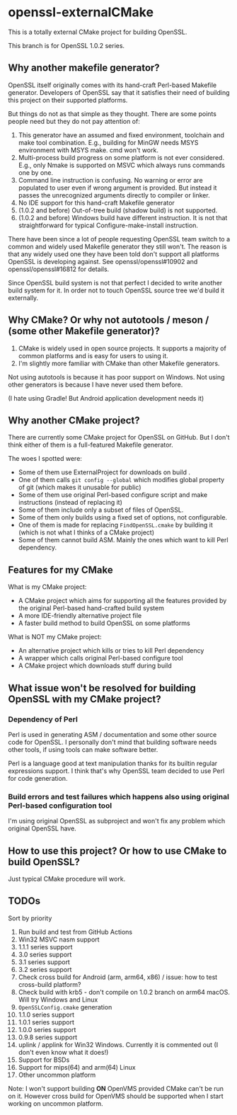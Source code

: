﻿# openssl-externalCMake

This is a totally external CMake project for building OpenSSL.

This branch is for OpenSSL 1.0.2 series.

## Why another makefile generator?

OpenSSL itself originally comes with its hand-craft Perl-based Makefile generator.
Developers of OpenSSL say that it satisfies their need of building this project on their supported platforms.

But things do not as that simple as they thought. There are some points people need but they do not pay attention of:

1. This generator have an assumed and fixed environment, toolchain and make tool combination. E.g., building for MinGW needs MSYS environment with MSYS make. cmd won't work.
1. Multi-process build progress on some platform is not ever considered. E.g., only Nmake is supported on MSVC which always runs commands one by one.
1. Command line instruction is confusing. No warning or error are populated to user even if wrong argument is provided. But instead it passes the unrecognized arguments directly to compiler or linker.
1. No IDE support for this hand-craft Makefile generator
1. (1.0.2 and before) Out-of-tree build (shadow build) is not supported.
1. (1.0.2 and before) Windows build have different instruction. It is not that straightforward for typical Configure-make-install instruction.

There have been since a lot of people requesting OpenSSL team switch to a common and widely used Makefile generator they still won't.
The reason is that any widely used one they have been told don't support all platforms OpenSSL is developing against.
See openssl/openssl#10902 and openssl/openssl#16812 for details.

Since OpenSSL build system is not that perfect I decided to write another build system for it.
In order not to touch OpenSSL source tree we'd build it externally.

## Why CMake? Or why not autotools / meson / (some other Makefile generator)?

1. CMake is widely used in open source projects. It supports a majority of common platforms and is easy for users to using it.
1. I'm slightly more familiar with CMake than other Makefile generators.

Not using autotools is because it has poor support on Windows.
Not using other generators is because I have never used them before.

(I hate using Gradle! But Android application development needs it)

## Why another CMake project?

There are currently some CMake project for OpenSSL on GitHub.
But I don't think either of them is a full-featured Makefile generator.

The woes I spotted were:

- Some of them use ExternalProject for downloads on build .
- One of them calls `git config --global` which modifies global property of git (which makes it unusable for public)
- Some of them use original Perl-based configure script and make instructions (instead of replacing it)
- Some of them include only a subset of files of OpenSSL.
- Some of them only builds using a fixed set of options, not configurable.
- One of them is made for replacing `FindOpenSSL.cmake` by building it (which is not what I thinks of a CMake project)
- Some of them cannot build ASM. Mainly the ones which want to kill Perl dependency.

## Features for my CMake

What is my CMake project:

- A CMake project which aims for supporting all the features provided by the original Perl-based hand-crafted build system
- A more IDE-friendly alternative project file
- A faster build method to build OpenSSL on some platforms

What is NOT my CMake project:

- An alternative project which kills or tries to kill Perl dependency
- A wrapper which calls original Perl-based configure tool
- A CMake project which downloads stuff during build

## What issue won't be resolved for building OpenSSL with my CMake project?

### Dependency of Perl

Perl is used in generating ASM / documentation and some other source code for OpenSSL.
I personally don't mind that building software needs other tools, if using tools can make software better.

Perl is a language good at text manipulation thanks for its builtin regular expressions support.
I think that's why OpenSSL team decided to use Perl for code generation.

### Build errors and test failures which happens also using original Perl-based configuration tool

I'm using original OpenSSL as subproject and won't fix any problem which original OpenSSL have.

## How to use this project? Or how to use CMake to build OpenSSL?

Just typical CMake procedure will work.

## TODOs

Sort by priority

1. Run build and test from GitHub Actions
1. Win32 MSVC nasm support
1. 1.1.1 series support
1. 3.0 series support
1. 3.1 series support
1. 3.2 series support
1. Check cross build for Android (arm, arm64, x86) / issue: how to test cross-build platform?
1. Check build with krb5 - don't compile on 1.0.2 branch on arm64 macOS. Will try Windows and Linux
1. `OpenSSLConfig.cmake` generation
1. 1.1.0 series support
1. 1.0.1 series support
1. 1.0.0 series support
1. 0.9.8 series support
1. uplink / applink for Win32 Windows. Currently it is commented out (I don't even know what it does!)
1. Support for BSDs
1. Support for mips(64) and arm(64) Linux
1. Other uncommon platform

Note: I won't support building **ON** OpenVMS provided CMake can't be run on it. However cross build for OpenVMS should be supported when I start working on uncommon platform.
